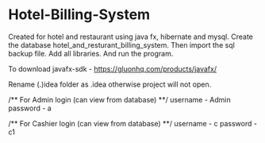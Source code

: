# Hotel-Billing-System
Created for hotel and restaurant using java fx, hibernate and mysql.
Create the database hotel_and_resturant_billing_system. Then import the sql backup file.
Add all libraries. And run the program.

To download javafx-sdk - https://gluonhq.com/products/javafx/

Rename (.)idea folder as .idea otherwise project will not open.

/** For Admin login (can view from database) **/
username - Admin
password - a

/** For Cashier login (can view from database) **/
username - c
password - c1
